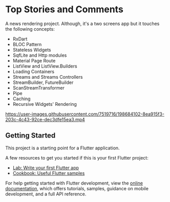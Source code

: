 # Top Stories and Comments

A news rendering project. Although, it's a two screens app but it touches the following concepts:

- RxDart
- BLOC Pattern
- Stateless Widgets
- SqfLite and Http modules
- Material Page Route
- ListView and ListView.Builders
- Loading Containers
- Streams and Streams Controllers
- StreamBuilder, FutureBuilder
- ScanStreamTransformer
- Pipe
- Caching
- Recursive Widgets' Rendering



https://user-images.githubusercontent.com/7519716/198684102-8ea915f3-203c-4c43-92ce-dec3dfe15ea3.mp4


## Getting Started

This project is a starting point for a Flutter application.

A few resources to get you started if this is your first Flutter project:

- [Lab: Write your first Flutter app](https://docs.flutter.dev/get-started/codelab)
- [Cookbook: Useful Flutter samples](https://docs.flutter.dev/cookbook)

For help getting started with Flutter development, view the
[online documentation](https://docs.flutter.dev/), which offers tutorials,
samples, guidance on mobile development, and a full API reference.
